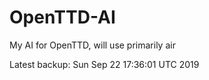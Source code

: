 # OpenTTD-AI
My AI for OpenTTD, will use primarily air

Latest backup: Sun Sep 22 17:36:01 UTC 2019

